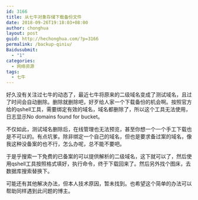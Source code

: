 ```yaml
---
id: 3166
title: 从七牛对象存储下载备份文件
date: 2018-09-26T19:18:03+08:00
author: chonghua
layout: post
guid: http://hechonghua.com/?p=3166
permalink: /backup-qiniu/
Baidusubmit:
  - "1"
categories:
  - 网络资源
tags:
  - 七牛
---
```

好久没有关注过七牛的动态了，最近七牛将原来的二级域名变成了测试域名，且过了时间会自动删除。删除就删除吧，好歹给人家一个下载备份的机会啊。按照官方给的qshell工具，需要绑定有效的域名，域名都删除了，所以这个工具无法使用，日志显示No domains found for bucket。

<!--more-->

不仅如此，测试域名删除后，在线管理也无法预览，甚至你想一个一个手工下载也是不可以的。有点坑爹。除非绑定一个自己的域名，但也是要求备过案的域名，像我这种没备案的也不行，怎么办呢，总不能不要吧。

于是乎搜索一下免费的已备案的可以提供解析的二级域名，这下就可以了，然后使用qshell工具按照格式填好，执行命令，终于下载回来了。然后另外找个图床，去数据库搜索替换下。

可能还有其他解决办法，但本人技术原因，暂未找到。也希望这个简单的办法可以帮助同样遇到此问题的博主。